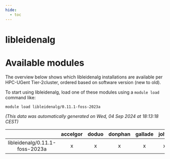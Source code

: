 ```yaml
---
hide:
  - toc
---
```


libleidenalg
============

# Available modules


The overview below shows which libleidenalg installations are available per HPC-UGent Tier-2cluster, ordered based on software version (new to old).

To start using libleidenalg, load one of these modules using a `module load` command like:

```shell
module load libleidenalg/0.11.1-foss-2023a
```

*(This data was automatically generated on Wed, 04 Sep 2024 at 18:13:18 CEST)*  

| |accelgor|doduo|donphan|gallade|joltik|shinx|skitty|
| :---: | :---: | :---: | :---: | :---: | :---: | :---: | :---: |
|libleidenalg/0.11.1-foss-2023a|x|x|x|x|x|x|x|
